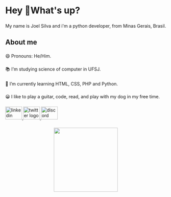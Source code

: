 <h1 align="left">Hey 🤟What's up?</h1>

###
<p align="left">My name is Joel Silva and i'm a python developer, from  Minas Gerais, Brasil.</p>

###
<h2 align="left">About me</h2>

###

<p align="left">😄 Pronouns: He/Him.</p>

###

<p align="left">📚 I'm studying science of computer in UFSJ.</p>

###

<p align="left">🌱 I’m currently learning HTML, CSS, PHP and Python.</p>

###

<p align="left">😀 I like to play a guitar, code, read, and play with my dog in my free time.</p>

###

<p align="left"></p>

###
<div align="left">
  <a href="https://www.linkedin.com/in/joel-silva-3087a1193/" target="_blank">
    <img src="https://raw.githubusercontent.com/maurodesouza/profile-readme-generator/master/src/assets/icons/social/linkedin/default.svg" width="52" height="40" alt="linkedin logo"  />
  </a>
  <a href="https://twitter.com/jorelzu" target="_blank">
    <img src="https://raw.githubusercontent.com/maurodesouza/profile-readme-generator/master/src/assets/icons/social/twitter/default.svg" width="52" height="40" alt="twitter logo"  />
  </a>
  <a href="joel#6553" target="_blank">
    <img src="https://raw.githubusercontent.com/maurodesouza/profile-readme-generator/master/src/assets/icons/social/discord/default.svg" width="52" height="40" alt="discord logo"  />
  </a>
</div>

###
<div align="center">
  <img height="200" src="https://c.tenor.com/JWJRjZFUa_cAAAAC/one-piece-anime.gif"  />
</div>

###



